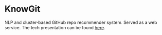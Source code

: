 # KnowGit

NLP and cluster-based GitHub repo recommender system. Served as a web service. The tech presentation can be found [here](https://slides.com/yuchsiao/knowgit#/).
